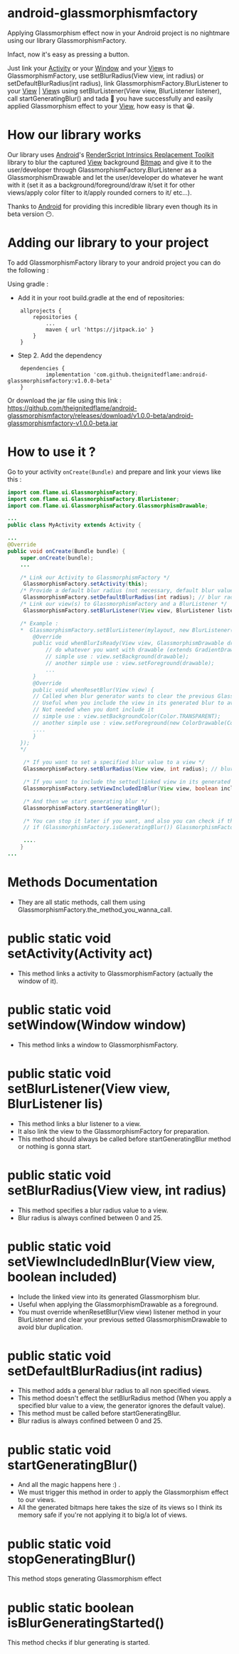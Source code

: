 # android-glassmorphismfactory
Applying Glassmorphism effect now in your Android project is no nightmare using our library GlassmorphismFactory.

Infact, now it's easy as pressing a button.

Just link your [Activity](https://developer.android.com/reference/android/app/Activity) or your [Window](https://developer.android.com/reference/android/view/Window) and your [View](https://developer.android.com/reference/android/view/View)s to GlassmorphismFactory, use setBlurRadius(View view, int radius) or setDefaultBlurRadius(int radius), link GlassmorphismFactory.BlurListener to your [View](https://developer.android.com/reference/android/view/View) | [View](https://developer.android.com/reference/android/view/View)s using setBlurListener(View view, BlurListener listener), call startGeneratingBlur() and tada 🎉 you have successfully and easily applied Glassmorphism effect to your [View](https://developer.android.com/reference/android/view/View), how easy is that 😀.

# How our library works

Our library uses [Android](https://github.com/android)'s [RenderScript Intrinsics Replacement Toolkit](https://github.com/android/renderscript-intrinsics-replacement-toolkit) library to blur the captured [View](https://developer.android.com/reference/android/view/View) background [Bitmap](https://developer.android.com/reference/android/graphics/Bitmap) and give it to the user/developer through GlassmorphismFactory.BlurListener as a GlassmorphismDrawable and let the user/developer do whatever he want with it (set it as a background/foreground/draw it/set it for other views/apply color filter to it/apply rounded corners to it/ etc...).

Thanks to [Android](https://github.com/android) for providing this incredible library even though its in beta version 😶.

# Adding our library to your project

To add GlassmorphismFactory library to your android project you can do the following :

Using gradle :

- Add it in your root build.gradle at the end of repositories:
```
	allprojects {
		repositories {
			...
			maven { url 'https://jitpack.io' }
		}
	}
```
- Step 2. Add the dependency
```
	dependencies {
	        implementation 'com.github.theignitedflame:android-glassmorphismfactory:v1.0.0-beta'
	}
```

Or download the jar file using this link : https://github.com/theignitedflame/android-glassmorphismfactory/releases/download/v1.0.0-beta/android-glassmorphismfactory-v1.0.0-beta.jar

# How to use it ?

Go to your activity ```onCreate(Bundle)``` and prepare and link your views like this :
```java
import com.flame.ui.GlassmorphismFactory;
import com.flame.ui.GlassmorphismFactory.BlurListener;
import com.flame.ui.GlassmorphismFactory.GlassmorphismDrawable;

...
public class MyActivity extends Activity {

...
@Override
public void onCreate(Bundle bundle) {
    super.onCreate(bundle);
    ...

    /* Link our Activity to GlassmorphismFactory */
     GlassmorphismFactory.setActivity(this);
    /* Provide a default blur radius (not necessary, default blur value automatically setted to 25) */
     GlassmorphismFactory.setDefaultBlurRadius(int radius); // blur radius value confined between 0 and 25
    /* Link our view(s) to GlassmorphismFactory and a BlurListener */
     GlassmorphismFactory.setBlurListener(View view, BlurListener listener);

    /* Example :
    *  GlassmorphismFactory.setBlurListener(mylayout, new BlurListener() {
        @Override
        public void whenBlurIsReady(View view, GlassmorphismDrawable drawable) {
            // do whatever you want with drawable (extends GradientDrawable) (a mix between GradientDrawable and BitmapDrawable)
            // simple use : view.setBackground(drawable);
            // another simple use : view.setForeground(drawable);
            ...
        }
        @Override
        public void whenResetBlur(View view) {
        // Called when blur generator wants to clear the previous GlassmorphismDrawable you setted (as a background/foreground for example) to avoid blur duplications
        // Useful when you include the view in its generated blur to avoid duplications
        // Not needed when you dont include it
        // simple use : view.setBackgroundColor(Color.TRANSPARENT);
        // another simple use : view.setForeground(new ColorDrawable(Color.TRANSPARENT));
        ....
        }
    });
    */

     /* If you want to set a specified blur value to a view */
     GlassmorphismFactory.setBlurRadius(View view, int radius); // blur radius value confined between 0 and 25

     /* If you want to include the setted|linked view in its generated Glassmorphism blur */
     GlassmorphismFactory.setViewIncludedInBlur(View view, boolean included);

     /* And then we start generating blur */
     GlassmorphismFactory.startGeneratingBlur();

     /* You can stop it later if you want, and also you can check if the generator is running or not */
     // if (GlassmorphismFactory.isGeneratingBlur()) GlassmorphismFactory.stopGeneratingBlur();

     ....
    }
...
```


# Methods Documentation

- They are all static methods, call them using GlassmorphismFactory.the_method_you_wanna_call.


# public static void setActivity(Activity act)
- This method links a activity to GlassmorphismFactory (actually the window of it).

    
# public static void setWindow(Window window)
- This method links a window to GlassmorphismFactory.

    
# public static void setBlurListener(View view, BlurListener lis)
- This method links a blur listener to a view.
- It also link the view to the GlassmorphismFactory for preparation.
- This method should always be called before startGeneratingBlur method or nothing is gonna start.
    
# public static void setBlurRadius(View view, int radius)
- This method specifies a blur radius value to a view.
- Blur radius is always confined between 0 and 25.
   
    
# public static void setViewIncludedInBlur(View view, boolean included)
- Include the linked view into its generated Glassmorphism blur.
- Useful when applying the GlassmorphismDrawable as a foreground.
- You must override whenResetBlur(View view) listener method in your BlurListener and clear your previous setted GlassmorphismDrawable to avoid blur duplication.
    
# public static void setDefaultBlurRadius(int radius)
- This method adds a general blur radius to all non specified views.
- This method doesn't effect the setBlurRadius method (When you apply a specified blur value to a view, the generator ignores the default value).
- This method must be called before startGeneratingBlur.
-  Blur radius is always confined between 0 and 25.
    
    
    
# public static void startGeneratingBlur()
- And all the magic happens here :) .
- We must trigger this method in order to apply the Glassmorphism effect to our views.
- All the generated bitmaps here takes the size of its views so I think its memory safe if you're not applying it to big/a lot of views.

# public static void stopGeneratingBlur()
This method stops generating Glassmorphism effect
   
# public static boolean isBlurGeneratingStarted()
This method checks if blur generating is started.
